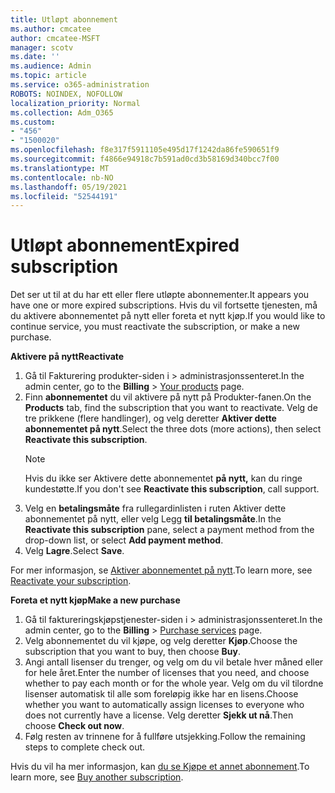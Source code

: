 ```yaml
---
title: Utløpt abonnement
ms.author: cmcatee
author: cmcatee-MSFT
manager: scotv
ms.date: ''
ms.audience: Admin
ms.topic: article
ms.service: o365-administration
ROBOTS: NOINDEX, NOFOLLOW
localization_priority: Normal
ms.collection: Adm_O365
ms.custom:
- "456"
- "1500020"
ms.openlocfilehash: f8e317f5911105e495d17f1242da86fe590651f9
ms.sourcegitcommit: f4866e94918c7b591ad0cd3b58169d340bcc7f00
ms.translationtype: MT
ms.contentlocale: nb-NO
ms.lasthandoff: 05/19/2021
ms.locfileid: "52544191"
---
```

# <a name="expired-subscription"></a><span data-ttu-id="69fa8-102">Utløpt abonnement</span><span class="sxs-lookup"><span data-stu-id="69fa8-102">Expired subscription</span></span>

<span data-ttu-id="69fa8-103">Det ser ut til at du har ett eller flere utløpte abonnementer.</span><span class="sxs-lookup"><span data-stu-id="69fa8-103">It appears you have one or more expired subscriptions.</span></span> <span data-ttu-id="69fa8-104">Hvis du vil fortsette tjenesten, må du aktivere abonnementet på nytt eller foreta et nytt kjøp.</span><span class="sxs-lookup"><span data-stu-id="69fa8-104">If you would like to continue service, you must reactivate the subscription, or make a new purchase.</span></span>
  
<span data-ttu-id="69fa8-105">**Aktivere på nytt**</span><span class="sxs-lookup"><span data-stu-id="69fa8-105">**Reactivate**</span></span>
  
1. <span data-ttu-id="69fa8-106">Gå til Fakturering produkter-siden i  \> [](https://go.microsoft.com/fwlink/p/?linkid=842054) administrasjonssenteret.</span><span class="sxs-lookup"><span data-stu-id="69fa8-106">In the admin center, go to the **Billing** \> [Your products](https://go.microsoft.com/fwlink/p/?linkid=842054) page.</span></span>
2. <span data-ttu-id="69fa8-107">Finn **abonnementet** du vil aktivere på nytt på Produkter-fanen.</span><span class="sxs-lookup"><span data-stu-id="69fa8-107">On the **Products** tab, find the subscription that you want to reactivate.</span></span> <span data-ttu-id="69fa8-108">Velg de tre prikkene (flere handlinger), og velg deretter **Aktiver dette abonnementet på nytt**.</span><span class="sxs-lookup"><span data-stu-id="69fa8-108">Select the three dots (more actions), then select **Reactivate this subscription**.</span></span>
    > [!NOTE]
    > <span data-ttu-id="69fa8-109">Hvis du ikke ser Aktivere dette abonnementet **på nytt,** kan du ringe kundestøtte.</span><span class="sxs-lookup"><span data-stu-id="69fa8-109">If you don't see **Reactivate this subscription**, call support.</span></span>
3. <span data-ttu-id="69fa8-110">Velg en **betalingsmåte** fra rullegardinlisten i ruten Aktiver dette abonnementet på nytt, eller velg Legg **til betalingsmåte**.</span><span class="sxs-lookup"><span data-stu-id="69fa8-110">In the **Reactivate this subscription** pane, select a payment method from the drop-down list, or select **Add payment method**.</span></span>
4. <span data-ttu-id="69fa8-111">Velg **Lagre**.</span><span class="sxs-lookup"><span data-stu-id="69fa8-111">Select **Save**.</span></span>

<span data-ttu-id="69fa8-112">For mer informasjon, se [Aktiver abonnementet på nytt](/microsoft-365/commerce/subscriptions/reactivate-your-subscription).</span><span class="sxs-lookup"><span data-stu-id="69fa8-112">To learn more, see [Reactivate your subscription](/microsoft-365/commerce/subscriptions/reactivate-your-subscription).</span></span>

<span data-ttu-id="69fa8-113">**Foreta et nytt kjøp**</span><span class="sxs-lookup"><span data-stu-id="69fa8-113">**Make a new purchase**</span></span>
  
1. <span data-ttu-id="69fa8-114">Gå til faktureringskjøpstjenester-siden i  \> [](https://go.microsoft.com/fwlink/p/?linkid=868433) administrasjonssenteret.</span><span class="sxs-lookup"><span data-stu-id="69fa8-114">In the admin center, go to the **Billing** \> [Purchase services](https://go.microsoft.com/fwlink/p/?linkid=868433) page.</span></span>
2. <span data-ttu-id="69fa8-115">Velg abonnementet du vil kjøpe, og velg deretter **Kjøp**.</span><span class="sxs-lookup"><span data-stu-id="69fa8-115">Choose the subscription that you want to buy, then choose **Buy**.</span></span>
3. <span data-ttu-id="69fa8-116">Angi antall lisenser du trenger, og velg om du vil betale hver måned eller for hele året.</span><span class="sxs-lookup"><span data-stu-id="69fa8-116">Enter the number of licenses that you need, and choose whether to pay each month or for the whole year.</span></span> <span data-ttu-id="69fa8-117">Velg om du vil tilordne lisenser automatisk til alle som foreløpig ikke har en lisens.</span><span class="sxs-lookup"><span data-stu-id="69fa8-117">Choose whether you want to automatically assign licenses to everyone who does not currently have a license.</span></span> <span data-ttu-id="69fa8-118">Velg deretter **Sjekk ut nå**.</span><span class="sxs-lookup"><span data-stu-id="69fa8-118">Then choose **Check out now**.</span></span>
4. <span data-ttu-id="69fa8-119">Følg resten av trinnene for å fullføre utsjekking.</span><span class="sxs-lookup"><span data-stu-id="69fa8-119">Follow the remaining steps to complete check out.</span></span>

<span data-ttu-id="69fa8-120">Hvis du vil ha mer informasjon, kan [du se Kjøpe et annet abonnement](/microsoft-365/commerce/buy-another-subscription).</span><span class="sxs-lookup"><span data-stu-id="69fa8-120">To learn more, see [Buy another subscription](/microsoft-365/commerce/buy-another-subscription).</span></span>